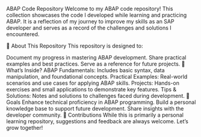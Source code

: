 ABAP Code Repository
Welcome to my ABAP code repository!
This collection showcases the code I developed while learning and practicing ABAP. It is a reflection of my journey to improve my skills as an SAP developer and serves as a record of the challenges and solutions I encountered.

📘 About This Repository
This repository is designed to:

Document my progress in mastering ABAP development.
Share practical examples and best practices.
Serve as a reference for future projects.
📂 What’s Inside?
ABAP Fundamentals:
Includes basic syntax, data manipulation, and foundational concepts.
Practical Examples:
Real-world scenarios and use cases for applying ABAP skills.
Projects:
Hands-on exercises and small applications to demonstrate key features.
Tips & Solutions:
Notes and solutions to challenges faced during development.
🚀 Goals
Enhance technical proficiency in ABAP programming.
Build a personal knowledge base to support future development.
Share insights with the developer community.
🤝 Contributions
While this is primarily a personal learning repository, suggestions and feedback are always welcome. Let’s grow together!
